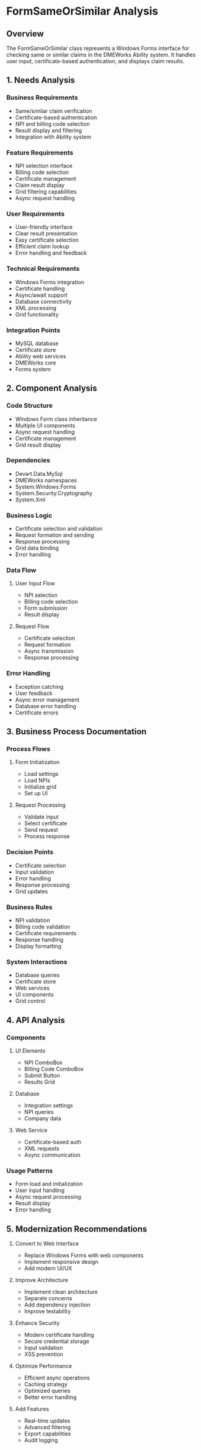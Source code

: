# FormSameOrSimilar Analysis

## Overview
The FormSameOrSimilar class represents a Windows Forms interface for checking same or similar claims in the DMEWorks Ability system. It handles user input, certificate-based authentication, and displays claim results.

## 1. Needs Analysis

### Business Requirements
- Same/similar claim verification
- Certificate-based authentication
- NPI and billing code selection
- Result display and filtering
- Integration with Ability system

### Feature Requirements
- NPI selection interface
- Billing code selection
- Certificate management
- Claim result display
- Grid filtering capabilities
- Async request handling

### User Requirements
- User-friendly interface
- Clear result presentation
- Easy certificate selection
- Efficient claim lookup
- Error handling and feedback

### Technical Requirements
- Windows Forms integration
- Certificate handling
- Async/await support
- Database connectivity
- XML processing
- Grid functionality

### Integration Points
- MySQL database
- Certificate store
- Ability web services
- DMEWorks core
- Forms system

## 2. Component Analysis

### Code Structure
- Windows Form class inheritance
- Multiple UI components
- Async request handling
- Certificate management
- Grid result display

### Dependencies
- Devart.Data.MySql
- DMEWorks namespaces
- System.Windows.Forms
- System.Security.Cryptography
- System.Xml

### Business Logic
- Certificate selection and validation
- Request formation and sending
- Response processing
- Grid data binding
- Error handling

### Data Flow
1. User Input Flow
   - NPI selection
   - Billing code selection
   - Form submission
   - Result display

2. Request Flow
   - Certificate selection
   - Request formation
   - Async transmission
   - Response processing

### Error Handling
- Exception catching
- User feedback
- Async error management
- Database error handling
- Certificate errors

## 3. Business Process Documentation

### Process Flows
1. Form Initialization
   - Load settings
   - Load NPIs
   - Initialize grid
   - Set up UI

2. Request Processing
   - Validate input
   - Select certificate
   - Send request
   - Process response

### Decision Points
- Certificate selection
- Input validation
- Error handling
- Response processing
- Grid updates

### Business Rules
- NPI validation
- Billing code validation
- Certificate requirements
- Response handling
- Display formatting

### System Interactions
- Database queries
- Certificate store
- Web services
- UI components
- Grid control

## 4. API Analysis

### Components
1. UI Elements
   - NPI ComboBox
   - Billing Code ComboBox
   - Submit Button
   - Results Grid

2. Database
   - Integration settings
   - NPI queries
   - Company data

3. Web Service
   - Certificate-based auth
   - XML requests
   - Async communication

### Usage Patterns
- Form load and initialization
- User input handling
- Async request processing
- Result display
- Error handling

## 5. Modernization Recommendations

1. Convert to Web Interface
   - Replace Windows Forms with web components
   - Implement responsive design
   - Add modern UI/UX

2. Improve Architecture
   - Implement clean architecture
   - Separate concerns
   - Add dependency injection
   - Improve testability

3. Enhance Security
   - Modern certificate handling
   - Secure credential storage
   - Input validation
   - XSS prevention

4. Optimize Performance
   - Efficient async operations
   - Caching strategy
   - Optimized queries
   - Better error handling

5. Add Features
   - Real-time updates
   - Advanced filtering
   - Export capabilities
   - Audit logging
